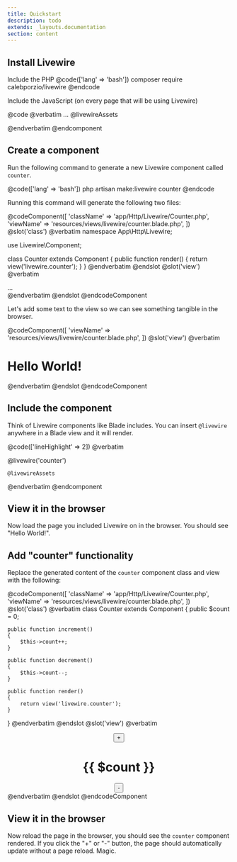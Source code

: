 ```yaml
---
title: Quickstart
description: todo
extends: _layouts.documentation
section: content
---
```


## Install Livewire

Include the PHP
@code(['lang' => 'bash'])
composer require calebporzio/livewire
@endcode

Include the JavaScript (on every page that will be using Livewire)

@code
@verbatim
    ...
    @livewireAssets
</body>
</html>
@endverbatim
@endcomponent


## Create a component

Run the following command to generate a new Livewire component called `counter`.

@code(['lang' => 'bash'])
php artisan make:livewire counter
@endcode

Running this command will generate the following two files:

@codeComponent([
    'className' => 'app/Http/Livewire/Counter.php',
    'viewName' => 'resources/views/livewire/counter.blade.php',
])
@slot('class')
@verbatim
namespace App\Http\Livewire;

use Livewire\Component;

class Counter extends Component
{
    public function render()
    {
        return view('livewire.counter');
    }
}
@endverbatim
@endslot
@slot('view')
@verbatim
<div>
    ...
</div>
@endverbatim
@endslot
@endcodeComponent

Let's add some text to the view so we can see something tangible in the browser.

@codeComponent([
    'viewName' => 'resources/views/livewire/counter.blade.php',
])
@slot('view')
@verbatim
<div>
    <h1>Hello World!</h1>
</div>
@endverbatim
@endslot
@endcodeComponent

## Include the component
Think of Livewire components like Blade includes. You can insert `@livewire` anywhere in a Blade view and it will render.

@code(['lineHighlight' => 2])
@verbatim
<body>
    <div>
        @livewire('counter')
    </div>

    @livewireAssets
</body>
</html>
@endverbatim
@endcomponent

## View it in the browser

Now load the page you included Livewire on in the browser. You should see "Hello World!".

## Add "counter" functionality

Replace the generated content of the `counter` component class and view with the following:

@codeComponent([
    'className' => 'app/Http/Livewire/Counter.php',
    'viewName' => 'resources/views/livewire/counter.blade.php',
])
@slot('class')
@verbatim
class Counter extends Component
{
    public $count = 0;

    public function increment()
    {
        $this->count++;
    }

    public function decrement()
    {
        $this->count--;
    }

    public function render()
    {
        return view('livewire.counter');
    }
}
@endverbatim
@endslot
@slot('view')
@verbatim
<div style="text-align: center">
    <button wire:click="increment">+</button>
    <h1>{{ $count }}</h1>
    <button wire:click="decrement">-</button>
</div>
@endverbatim
@endslot
@endcodeComponent

## View it in the browser

Now reload the page in the browser, you should see the `counter` component rendered. If you click the "+" or "-" button, the page should automatically update without a page reload. Magic.
